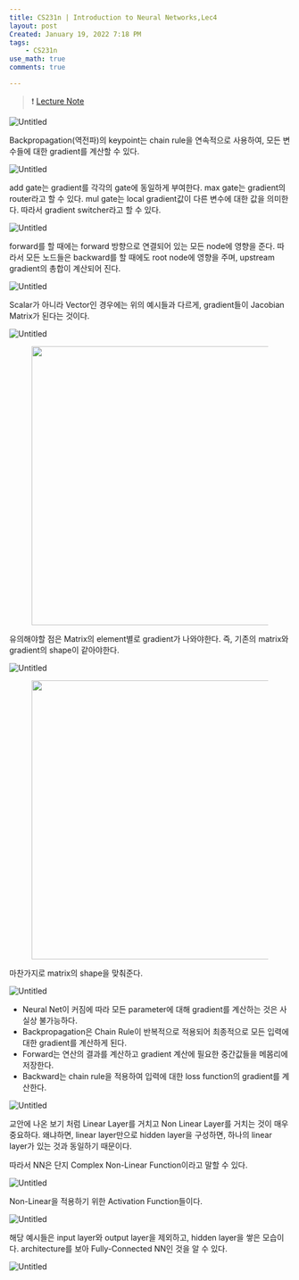 ```yaml
---
title: CS231n | Introduction to Neural Networks,Lec4
layout: post
Created: January 19, 2022 7:18 PM
tags:
    - CS231n
use_math: true
comments: true

---
```


>❗ [Lecture Note](http://cs231n.stanford.edu/slides/2017/cs231n_2017_lecture4.pdf)


![Untitled](/images/2022/CS231n_4/t0.png)

Backpropagation(역전파)의 keypoint는 chain rule을 연속적으로 사용하여, 모든 변수들에 대한 gradient를 계산할 수 있다.

![Untitled](/images/2022/CS231n_4/t1.png)

add gate는 gradient를 각각의 gate에 동일하게 부여한다. max gate는 gradient의 router라고 할 수 있다. mul gate는 local gradient값이 다른 변수에 대한 값을 의미한다. 따라서 gradient switcher라고 할 수 있다.

![Untitled](/images/2022/CS231n_4/t2.png)

forward를 할 때에는 forward 방향으로 연결되어 있는 모든 node에 영향을 준다. 따라서 모든 노드들은 backward를 할 때에도 root node에 영향을 주며, upstream gradient의 총합이 계산되어 진다.

![Untitled](/images/2022/CS231n_4/t3.png)

Scalar가 아니라 Vector인 경우에는 위의 예시들과 다르게, gradient들이 Jacobian Matrix가 된다는 것이다.

![Untitled](/images/2022/CS231n_4/t4.png)

<div class="center">
  <figure>
    <a href="/images/2022/CS231n_4/c0.jpeg"><img src="/images/2022/CS231n_4/c0.jpeg" width="500"  ></a>
  </figure>
</div>

유의해야할 점은 Matrix의 element별로 gradient가 나와야한다. 즉, 기존의 matrix와 gradient의 shape이 같아야한다.

![Untitled](/images/2022/CS231n_4/t5.png)

<div class="center">
  <figure>
    <a href="/images/2022/CS231n_4/c1.jpeg"><img src="/images/2022/CS231n_4/c1.jpeg" width="500"  ></a>
  </figure>
</div>
마찬가지로 matrix의 shape을 맞춰준다.

![Untitled](/images/2022/CS231n_4/t6.png)

- Neural Net이 커짐에 따라 모든 parameter에 대해 gradient를 계산하는 것은 사실상 불가능하다.
- Backpropagation은 Chain Rule이 반복적으로 적용되어 최종적으로 모든 입력에 대한 gradient를 계산하게 된다.
- Forward는 연산의 결과를 계산하고 gradient 계산에 필요한 중간값들을 메몸리에 저장한다.
- Backward는 chain rule을 적용하여 입력에 대한 loss function의 gradient를 계산한다.

![Untitled](/images/2022/CS231n_4/t7.png)

교안에 나온 보기 처럼 Linear Layer를 거치고 Non Linear Layer를 거치는 것이 매우 중요하다. 왜냐하면, linear layer만으로 hidden layer을 구성하면, 하나의 linear layer가 있는 것과 동일하기 때문이다.

따라서 NN은 단지 Complex Non-Linear Function이라고 말할 수 있다.

![Untitled](/images/2022/CS231n_4/t8.png)

Non-Linear을 적용하기 위한 Activation Function들이다.

![Untitled](/images/2022/CS231n_4/t9.png)

해당 예시들은 input layer와 output layer을 제외하고, hidden layer을 쌓은 모습이다. architecture를 보아 Fully-Connected NN인 것을 알 수 있다.

![Untitled](/images/2022/CS231n_4/t10.png)
